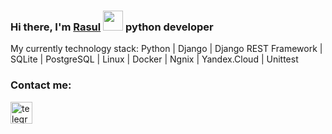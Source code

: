### <h3>Hi there, I'm <a href="https://t.me/Aberg1" target="_blank">Rasul</a> <img src="https://github.com/blackcater/blackcater/raw/main/images/Hi.gif"  height="32"/>  python developer</h3>


My currently technology stack: Python | Django | Django REST Framework | SQLite | PostgreSQL | Linux | Docker | Ngnix | Yandex.Cloud | Unittest

### Contact me:

[<img src='https://cdn4.iconfinder.com/data/icons/logos-and-brands/512/335_Telegram_logo-1024.png' alt='telegram' height='35'>](https://t.me/Aberg1)
